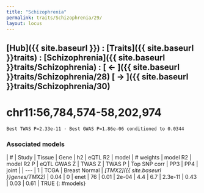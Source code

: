 ```yaml
---
title: "Schizophrenia"
permalink: traits/Schizophrenia/29/ 
layout: locus
---
```


## [Hub]({{ site.baseurl }}) : [Traits]({{ site.baseurl }}traits) : [Schizophrenia]({{ site.baseurl }}traits/Schizophrenia) :  [ ← ]({{ site.baseurl }}traits/Schizophrenia/28)  [ → ]({{ site.baseurl }}traits/Schizophrenia/30)

# chr11:56,784,574-58,202,974

`Best TWAS P=2.33e-11 · Best GWAS P=1.86e-06 conditioned to 0.0344`

<script>
Plotly.d3.csv("../29.cond.csv", function(data){ processData(data) } );
</script><div id="graph"></div>

### Associated models

| # | Study | Tissue | Gene | h2 | eQTL R2 | model | # weights | model R2 | model R2 P | eQTL GWAS Z | TWAS Z | TWAS P | Top SNP corr | PP3 | PP4 | joint |
| --- |
1 | TCGA | Breast Normal | *[TMX2]({{ site.baseurl }}genes/TMX2)* | 0.04 | 0 | enet | 76 | 0.01 | 2e-04 | 4.4 | 6.7 | 2.3e-11 | 0.43 | 0.03 | 0.61 | TRUE
{: #models}


